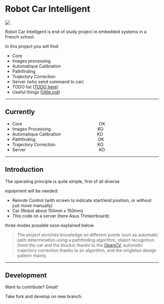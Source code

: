 # Robot Car Intelligent

[![](https://camo.githubusercontent.com/e9051e09ea74cd530e75b9edec407dd2d058c943/68747470733a2f2f7261772e6769746875622e636f6d2f65737465692d6d61737465722f7365676d656e745f534f4c2f6d61737465722f504a2f536c6964652f636f6d6d6f6e2f65737465692e706e67)](http://estei.fr/)

Robot Car Intelligent is end of study project in embedded systems in a French school.

In this project you will find:
  - Core
  - Images processing 
  - Automatique Calibration
  - Pathfinding
  - Trajectory Correction
  - Server (who send command to car)
  - TODO list ([TODO here](https://github.com/LegallGuillaume/Robot-Car-Intelligent/blob/master/TODO))
  - Useful things ([Utile.md](https://github.com/LegallGuillaume/Robot-Car-Intelligent/blob/master/Utile.md))

---

## Currently

  - Core&nbsp;&nbsp;&nbsp;&nbsp;&nbsp;&nbsp;&nbsp;&nbsp;&nbsp;&nbsp;&nbsp;&nbsp;&nbsp;&nbsp;&nbsp;&nbsp;&nbsp;&nbsp;&nbsp;&nbsp;&nbsp;&nbsp;&nbsp;&nbsp;&nbsp;&nbsp;&nbsp;&nbsp;&nbsp;&nbsp;&nbsp;&nbsp;&nbsp;&nbsp;&nbsp;&nbsp;&nbsp;&nbsp;&nbsp;&nbsp;&nbsp;&nbsp;&nbsp;&nbsp;&nbsp;&nbsp;&nbsp;&nbsp;&nbsp;&nbsp;&nbsp;&nbsp;&nbsp;&nbsp;&nbsp;&nbsp;&nbsp;&nbsp;&nbsp;&nbsp;&nbsp;&nbsp;&nbsp;&nbsp;OK
  - Images Processing&nbsp;&nbsp;&nbsp;&nbsp;&nbsp;&nbsp;&nbsp;&nbsp;&nbsp;&nbsp;&nbsp;&nbsp;&nbsp;&nbsp;&nbsp;&nbsp;&nbsp;&nbsp;&nbsp;&nbsp;&nbsp;&nbsp;&nbsp;&nbsp;&nbsp;&nbsp;&nbsp;&nbsp;&nbsp;&nbsp;&nbsp;&nbsp;&nbsp;&nbsp;&nbsp;&nbsp;&nbsp;&nbsp;&nbsp;KO
  - Automatique Calibration&nbsp;&nbsp;&nbsp;&nbsp;&nbsp;&nbsp;&nbsp;&nbsp;&nbsp;&nbsp;&nbsp;&nbsp;&nbsp;&nbsp;&nbsp;&nbsp;&nbsp;&nbsp;&nbsp;&nbsp;&nbsp;&nbsp;&nbsp;&nbsp;&nbsp;&nbsp;&nbsp;&nbsp;&nbsp;&nbsp;KO
  - Pathfinding&nbsp;&nbsp;&nbsp;&nbsp;&nbsp;&nbsp;&nbsp;&nbsp;&nbsp;&nbsp;&nbsp;&nbsp;&nbsp;&nbsp;&nbsp;&nbsp;&nbsp;&nbsp;&nbsp;&nbsp;&nbsp;&nbsp;&nbsp;&nbsp;&nbsp;&nbsp;&nbsp;&nbsp;&nbsp;&nbsp;&nbsp;&nbsp;&nbsp;&nbsp;&nbsp;&nbsp;&nbsp;&nbsp;&nbsp;&nbsp;&nbsp;&nbsp;&nbsp;&nbsp;&nbsp;&nbsp;&nbsp;&nbsp;&nbsp;&nbsp;&nbsp;&nbsp;OK
  - Trajectory Correction&nbsp;&nbsp;&nbsp;&nbsp;&nbsp;&nbsp;&nbsp;&nbsp;&nbsp;&nbsp;&nbsp;&nbsp;&nbsp;&nbsp;&nbsp;&nbsp;&nbsp;&nbsp;&nbsp;&nbsp;&nbsp;&nbsp;&nbsp;&nbsp;&nbsp;&nbsp;&nbsp;&nbsp;&nbsp;&nbsp;&nbsp;&nbsp;&nbsp;&nbsp;&nbsp;KO
  - Server&nbsp;&nbsp;&nbsp;&nbsp;&nbsp;&nbsp;&nbsp;&nbsp;&nbsp;&nbsp;&nbsp;&nbsp;&nbsp;&nbsp;&nbsp;&nbsp;&nbsp;&nbsp;&nbsp;&nbsp;&nbsp;&nbsp;&nbsp;&nbsp;&nbsp;&nbsp;&nbsp;&nbsp;&nbsp;&nbsp;&nbsp;&nbsp;&nbsp;&nbsp;&nbsp;&nbsp;&nbsp;&nbsp;&nbsp;&nbsp;&nbsp;&nbsp;&nbsp;&nbsp;&nbsp;&nbsp;&nbsp;&nbsp;&nbsp;&nbsp;&nbsp;&nbsp;&nbsp;&nbsp;&nbsp;&nbsp;&nbsp;&nbsp;&nbsp;&nbsp;&nbsp;KO


---

## Introduction

The operating principle is quite simple, first of all diverse

equipment will be needed:

  - Remote Control (with screen to indicate start/end position, or without just move manually)
  - Car (Robot about 150mm x 150mm)
  - This code on a server (here Asus Thinkerboard).

three modes possible soon explained below.

> The project enriches knowledge on different points such as
> automatic path determination using a pathfinding algorithm,
> object recognition (here the car and the blocks) thanks to the 
> [OpenCV](https://opencv.org/), automatic trajectory correction thanks to an algorithm,
> and the singleton design pattern mainly.

---

## Development

Want to contribute? Great!

Take fork and develop on new branch.
